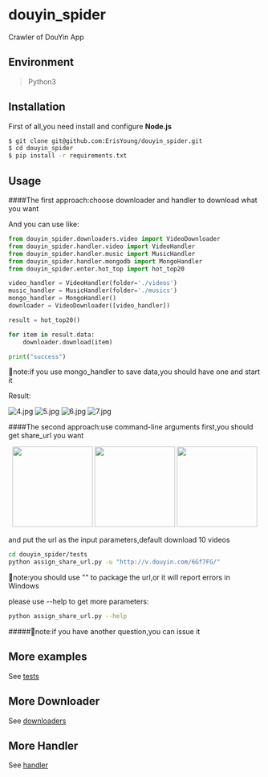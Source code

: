 # douyin_spider

Crawler of DouYin App

## Environment

> Python3

## Installation
First of all,you need install and configure **Node.js**

```bash
$ git clone git@github.com:ErisYoung/douyin_spider.git
$ cd douyin_spider
$ pip install -r requirements.txt
```

## Usage

####The first approach:choose downloader and handler to download what you want 

And you can use like:

```python
from douyin_spider.downloaders.video import VideoDownloader
from douyin_spider.handler.video import VideoHandler
from douyin_spider.handler.music import MusicHandler
from douyin_spider.handler.mongodb import MongoHandler
from douyin_spider.enter.hot_top import hot_top20

video_handler = VideoHandler(folder='./videos')
music_handler = MusicHandler(folder='./musics')
mongo_handler = MongoHandler()
downloader = VideoDownloader([video_handler])

result = hot_top20()

for item in result.data:
    downloader.download(item)

print("success")

```
💨note:if you use mongo_handler to save data,you should have one and start it

Result:

![4.jpg](https://ws3.sinaimg.cn/large/005BYqpggy1g2yux5fnxzj30wp0e078x.jpg)
![5.jpg](https://ws3.sinaimg.cn/large/005BYqpggy1g2yux5kulnj319x09uwmp.jpg)
![6.jpg](https://ws3.sinaimg.cn/large/005BYqpggy1g2yux4gxauj319k09ldg6.jpg)
![7.jpg](https://ws3.sinaimg.cn/large/005BYqpggy1g2yux4i58yj312b0e8ju0.jpg)

####The second approach:use command-line arguments
first,you should get share_url you want

<p align="center">
<img src="https://ws3.sinaimg.cn/large/005BYqpggy1g2yuhcwjxij30ku112qns.jpg" width="160">
<img src="https://ws3.sinaimg.cn/large/005BYqpggy1g2yuhansloj30ku112jt2.jpg" width="160">
<img src="https://ws3.sinaimg.cn/large/005BYqpggy1g2yuhb3f0vj30ku112jv8.jpg" width="160">
</p>

and put the url as the input parameters,default download 10 videos
```bash
cd douyin_spider/tests
python assign_share_url.py -u "http://v.douyin.com/6Gf7FG/" 

```
💨note:you should use "" to package the url,or it will report errors in Windows

please use --help to get more parameters:
```bash
python assign_share_url.py --help
```

#####💨note:if you have another question,you can issue it

## More examples

See [tests](tests)

## More Downloader

See [downloaders](douyin_spider/downloaders)

## More Handler

See [handler](douyin_spider/handler)




